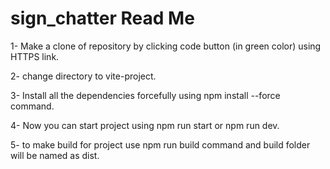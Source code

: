 # sign_chatter Read Me

1- Make a clone of repository by clicking code button (in green color) using HTTPS link.

2- change directory to vite-project.

3- Install all the dependencies forcefully using npm install --force command.

4- Now you can start project using npm run start or npm run dev.

5- to make build for project use npm run build command and build folder will be named as dist.
